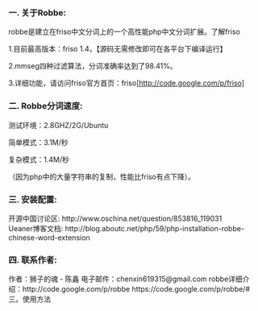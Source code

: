 <h3>一. 关于Robbe: </h3> 
robbe是建立在friso中文分词上的一个高性能php中文分词扩展。了解friso

1.目前最高版本：friso 1.4，【源码无需修改即可在各平台下编译运行】

2.mmseg四种过滤算法，分词准确率达到了98.41%。

3.详细功能，请访问friso官方首页：friso[http://code.google.com/p/friso]

<h3>二. Robbe分词速度: </h3>
测试环境：2.8GHZ/2G/Ubuntu

简单模式：3.1M/秒

复杂模式：1.4M/秒

（因为php中的大量字符串的复制，性能比friso有点下降）。


<h3>三. 安装配置: </h3>
开源中国讨论区: http://www.oschina.net/question/853816_119031 <br />
Ueaner博客文档: http://blog.aboutc.net/php/59/php-installation-robbe-chinese-word-extension <br />

<h3>四. 联系作者: </h3>
作者：狮子的魂 - 陈鑫
电子邮件：chenxin619315@gmail.com
robbe详细介绍：http://code.google.com/p/robbe
https://code.google.com/p/robbe/#三。使用方法
